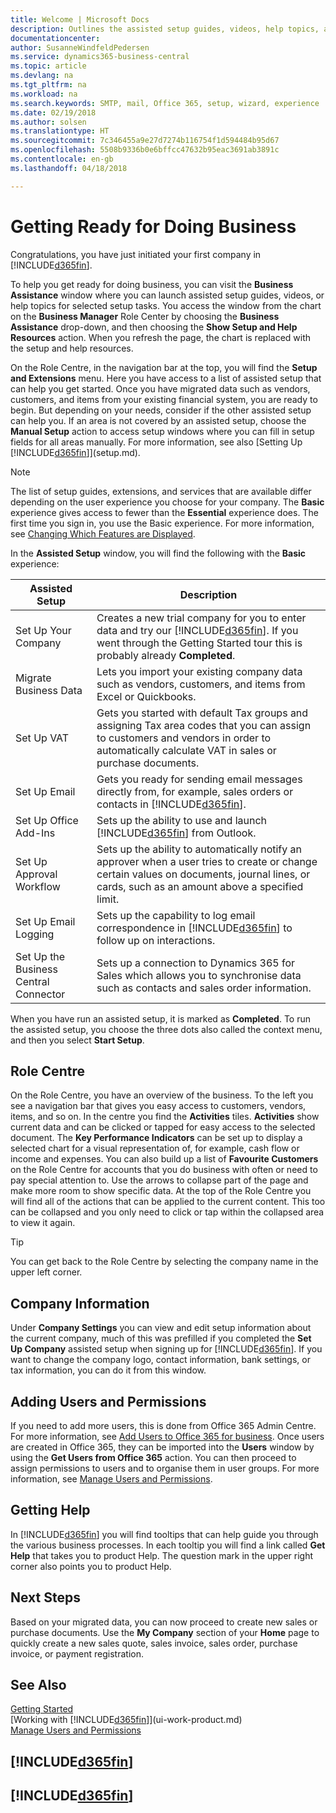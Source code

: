 ```yaml
---
title: Welcome | Microsoft Docs
description: Outlines the assisted setup guides, videos, help topics, and pages and windows to use to get ready for doing business in Business Central.
documentationcenter: 
author: SusanneWindfeldPedersen
ms.service: dynamics365-business-central
ms.topic: article
ms.devlang: na
ms.tgt_pltfrm: na
ms.workload: na
ms.search.keywords: SMTP, mail, Office 365, setup, wizard, experience
ms.date: 02/19/2018
ms.author: solsen
ms.translationtype: HT
ms.sourcegitcommit: 7c346455a9e27d7274b116754f1d594484b95d67
ms.openlocfilehash: 5508b9336b0e6bffcc47632b95eac3691ab3891c
ms.contentlocale: en-gb
ms.lasthandoff: 04/18/2018

---
```

# <a name="getting-ready-for-doing-business"></a>Getting Ready for Doing Business
Congratulations, you have just initiated your first company in [!INCLUDE[d365fin](includes/d365fin_md.md)].

To help you get ready for doing business, you can visit the **Business Assistance** window where you can launch assisted setup guides, videos, or help topics for selected setup tasks. You access the window from the chart on the **Business Manager** Role Center by choosing the **Business Assistance** drop-down, and then choosing the **Show Setup and Help Resources** action. When you refresh the page, the chart is replaced with the setup and help resources.

On the Role Centre, in the navigation bar at the top, you will find the **Setup and Extensions** menu. Here you have access to a list of assisted setup that can help you get started. Once you have migrated data such as vendors, customers, and items from your existing financial system, you are ready to begin. But depending on your needs, consider if the other assisted setup can help you. If an area is not covered by an assisted setup, choose the **Manual Setup** action to access setup windows where you can fill in setup fields for all areas manually. For more information, see also [Setting Up [!INCLUDE[d365fin](includes/d365fin_md.md)]](setup.md).

> [!NOTE]  
>   The list of setup guides, extensions, and services that are available differ depending on the user experience you choose for your company. The **Basic** experience gives access to fewer than the **Essential** experience does. The first time you sign in, you use the Basic experience. For more information, see [Changing Which Features are Displayed](ui-experiences.md).

In the **Assisted Setup** window, you will find the following with the **Basic** experience:

| Assisted Setup | Description |
| --- | --- |
| Set Up Your Company |Creates a new trial company for you to enter data and try our [!INCLUDE[d365fin](includes/d365fin_md.md)]. If you went through the Getting Started tour this is probably already **Completed**. |
| Migrate Business Data |Lets you import your existing company data such as vendors, customers, and items from Excel or Quickbooks. |
| Set Up VAT |Gets you started with default Tax groups and assigning Tax area codes that you can assign to customers and vendors in order to automatically calculate VAT in sales or purchase documents. |
| Set Up Email |Gets you ready for sending email messages directly from, for example, sales orders or contacts in [!INCLUDE[d365fin](includes/d365fin_md.md)]. |
| Set Up Office Add-Ins |Sets up the ability to use and launch [!INCLUDE[d365fin](includes/d365fin_md.md)] from Outlook. |
| Set Up Approval Workflow |Sets up the ability to automatically notify an approver when a user tries to create or change certain values on documents, journal lines, or cards, such as an amount above a specified limit. |
| Set Up Email Logging |Sets up the capability to log email correspondence in [!INCLUDE[d365fin](includes/d365fin_md.md)] to follow up on interactions. |
| Set Up the Business Central Connector |Sets up a connection to Dynamics 365 for Sales which allows you to synchronise data such as contacts and sales order information. |

When you have run an assisted setup, it is marked as **Completed**. To run the assisted setup, you choose the three dots also called the context menu, and then you select **Start Setup**.

## <a name="role-center"></a>Role Centre
On the Role Centre, you have an overview of the business. To the left you see a navigation bar that gives you easy access to customers, vendors, items, and so on. In the centre you find the **Activities** tiles. **Activities** show current data and can be clicked or tapped for easy access to the selected document. The **Key Performance Indicators** can be set up to display a selected chart for a visual representation of, for example, cash flow or income and expenses. You can also build up a list of **Favourite Customers** on the Role Centre for accounts that you do business with often or need to pay special attention to.
Use the arrows to collapse part of the page and make more room to show specific data. At the top of the Role Centre you will find all of the actions that can be applied to the current content. This too can be collapsed and you only need to click or tap within the collapsed area to view it again.

> [!TIP]  
> You can get back to the Role Centre by selecting the company name in the upper left corner.

## <a name="company-information"></a>Company Information
Under **Company Settings** you can view and edit setup information about the current company, much of this was prefilled if you completed the **Set Up Company** assisted setup when signing up for [!INCLUDE[d365fin](includes/d365fin_md.md)]. If you want to change the company logo, contact information, bank settings, or tax information, you can do it from this window.    

## <a name="adding-users-and-permissions"></a>Adding Users and Permissions
If you need to add more users, this is done from Office 365 Admin Centre. For more information, see [Add Users to Office 365 for business](https://support.office.com/en-us/article/Add-users-to-Office-365-for-business-435ccec3-09dd-4587-9ebd-2f3cad6bc2bc). Once users are created in Office 365, they can be imported into the **Users** window by using the **Get Users from Office 365** action. You can then proceed to assign permissions to users and to organise them in user groups. For more information, see [Manage Users and Permissions](ui-how-users-permissions.md).  

## <a name="getting-help"></a>Getting Help
In [!INCLUDE[d365fin](includes/d365fin_md.md)] you will find tooltips that can help guide you through the various business processes. In each tooltip you will find a link called **Get Help** that takes you to product Help. The question mark in the upper right corner also points you to product Help.

## <a name="next-steps"></a>Next Steps
Based on your migrated data, you can now proceed to create new sales or purchase documents. Use the **My Company** section of your **Home** page to quickly create a new sales quote, sales invoice, sales order, purchase invoice, or payment registration.

## <a name="see-also"></a>See Also
[Getting Started](product-get-started.md)  
[Working with [!INCLUDE[d365fin](includes/d365fin_md.md)]](ui-work-product.md)  
[Manage Users and Permissions](ui-how-users-permissions.md)

## [!INCLUDE[d365fin](includes/free_trial_md.md)]  
## [!INCLUDE[d365fin](includes/training_link_md.md)]

